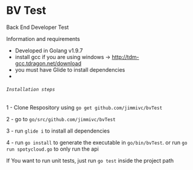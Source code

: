 # BV Test
Back End Developer Test

Information and requirements

- Developed in Golang v1.9.7
- install gcc if you are using windows -> http://tdm-gcc.tdragon.net/download
- you must have Glide to install dependencies
- 

###### `Installation steps`
1 - Clone Respository using `go get github.com/jimmivc/bvTest`

2 - go to `go/src/github.com/jimmivc/bvTest`

3 - run `glide i` to install all dependencies

4 - run `go install` to generate the executable in `go/bin/bvTest`. or run `go run spotycloud.go` to only run the api

If You want to run unit tests, just run `go test` inside the project path